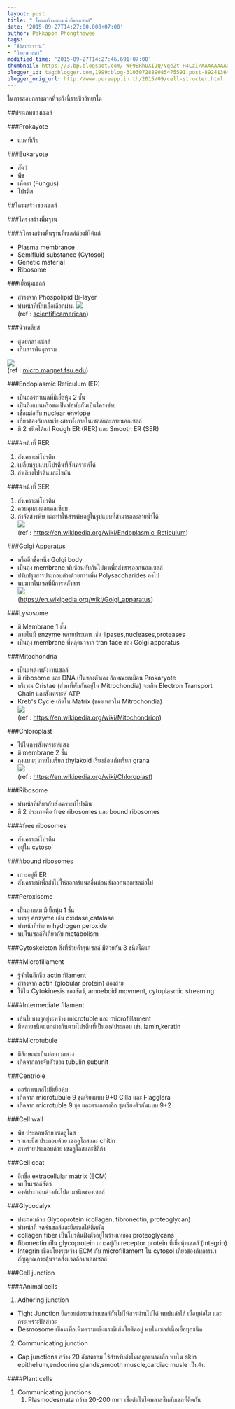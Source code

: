 ```yaml
---
layout: post
title: " โครงสร้างและหน้าที่ของเซลล์"
date: '2015-09-27T14:27:00.000+07:00'
author: Pakkapon Phongthawee
tags:
- "ชีวิตประจำวัน"
- "วิทยาศาสตร์"
modified_time: '2015-09-27T14:27:46.691+07:00'
thumbnail: https://3.bp.blogspot.com/-WF9BRhUXIJQ/VgeZt-H4LzI/AAAAAAAAa-Y/scO_HHW5wnw/s1600/cell.png
blogger_id: tag:blogger.com,1999:blog-3103072889085475591.post-8924136427971728208
blogger_orig_url: http://www.pureapp.in.th/2015/09/cell-structer.html
---
```


ในการสอบกลางภาคที่จะถึงนี้รายชีววิทยาได

##ประเภทของเซลล์

###Prokayote
- แบคทีเรีย

###Eukaryote
- สัตว์
- พืช
- เห็ดรา (Fungus)
- โปรติส

##โครงสร้างของเซลล์

###โครงสร้างพื้นฐาน

####โครงสร้างพื้นฐานที่เซลล์ต้องมีได้แก่
- Plasma membrance
- Semifluid substance (Cytosol)
- Genetic material
- Ribosome

###เยื่อหุ้มเซลล์
- สร้างจาก Phospolipid Bi-layer
- ทำหน้าที่เป็นเยื่อเลือกผ่าน
![](https://4.bp.blogspot.com/-1a0XcTy8DYI/VgdnIhEjw9I/AAAAAAAAa9I/vsBNtMmZ1jE/s1600/CellMembraneDrawing.jpg)  
(ref : [scientificamerican](https://blogs.scientificamerican.com/lab-rat/files/2013/01/CellMembraneDrawing.jpg))

###นิวเคลียส
- ศูนย์กลางเซลล์
- เก็บสารพันธุกรรม    

![](https://1.bp.blogspot.com/-InGf7gPVcy4/VgdnocdwU1I/AAAAAAAAa9Q/pz2pAd8karg/s320/nucleusfigure1.jpg)    
(ref : [micro.magnet.fsu.edu](https://micro.magnet.fsu.edu/cells/nucleus/nucleus.html))

###Endoplasmic Reticulum (ER)
- เป็นออร์กาเนลที่มีเยื่อหุ้ม  2 ชั้น
- เป็นถึงแบนหรือขดเป็นท่อทับกันเป็นโครงข่าย
- เชื่อมต่อกับ nuclear envlope
- เกี่ยวข้องกับการเรียงสารทั้งภายในเซลล์และภายนอกเซลล์
- มี 2 ชนิดได้แก่ Rough ER (RER) และ Smooth ER (SER)

####หน้าที่ RER
1. สังเคราะห์โปรตีน
2. เปลี่ยนรูปแบบโปรตีนที่สังเคราะห์ได้
3. ลำเลียงโปรตีนและไขมัน

####หน้าที่ SER
1. สังเคราะห์โปรตีน
2. ควบคุมสมดุลแคลเซียม
3. กำจัดสารพิษ และทำให้สารพิษอยู่ในรูปแบบที่สามารถละลายน้ำได้   
![](https://4.bp.blogspot.com/-s2XWLclwkYI/VgdqTQs1WwI/AAAAAAAAa9s/Y3lGtR6UOAk/s320/615px-Blausen_0350_EndoplasmicReticulum.png)    
(ref : https://en.wikipedia.org/wiki/Endoplasmic_Reticulum)

###Golgi Apparatus
- หรืออีกชื่อหนึ่ง Golgi body
- เป็นถุง membrane พับซ้อนทับกันไปมาเพื่อส่งสารออกนอกเซลล์
- ปรับปรุงสารประกอบต่างด้วยการเพิ่ม Polysaccharides ลงไป
- พบมากในเซลที่มีการหลั่งสาร    
![](https://2.bp.blogspot.com/-vN2wwC7tqsk/Vgdot7Kf0GI/AAAAAAAAa9c/yi8l0sMZc3g/s320/Golgi_apparatus_%2528borderless_version%2529-en.svg.png)        
(https://en.wikipedia.org/wiki/Golgi_apparatus)

###Lysosome
- มี Membrane 1 ชั้น
- ภายในมี enzyme หลายประเภท เช่น lipases,nucleases,proteases
- เป็นถุง membrane ที่หลุดมาจาก tran face ของ Golgi apparatus

###Mitochondria
- เป็นแหล่งพลังงานเซลล์
- มี ribosome และ DNA เป็นของตัวเอง ลักษณะเหมือน Prokaryote
- บริเวณ Cristae (ส่วนที่พับกันอยู่ใน Mitrochondia) จะเกิน Electron Transport Chain และสังเคราะห์ ATP
- Kreb's Cycle เกิดใน Matrix (ของเหลวใน Mitrochondia)    
![](https://2.bp.blogspot.com/-OyCcuL1dN88/VgdtJxGAn1I/AAAAAAAAa94/TcqJYlWV3b8/s1600/588px-Mitochondrion_mini.svg.png)     
(ref : https://en.wikipedia.org/wiki/Mitochondrion)

###Chloroplast
- ใช้ในการสังเคราะห์แสง
- มี membrane  2 ชั้น
- ถุงแบนๆ ภายในเรียก thylakoid เรียงซ้อนกันเรียก grana    
![](https://3.bp.blogspot.com/-oAcqOkAb4jg/VgduhzdrasI/AAAAAAAAa-I/0E4Jh4PqZ0s/s1600/505px-Chloroplast_II.svg.png)    
(ref : https://en.wikipedia.org/wiki/Chloroplast)

###Ribosome
- ทำหน้าที่เกี่ยวกับสังเคราะห์โปรตีน
- มี 2 ประเภทคือ free  ribosomes และ bound ribosomes

####free ribosomes
- สังเคราะห์โปรตีน
- อยู่ใน cytosol

####bound ribosomes
- เกาะอยู่ที่ ER
- สังเคราะห์เพื่อส่งไปให้ออการ์แนลอื่นก่อนส่งออกนอกเซลต่อไป

###Peroxisome
- เป็นถุงกลม มีเยื่อหุ้ม  1 ชั้น
- บรรจุ enzyme เช่น oxidase,catalase
- ทำหน้าที่ทำลาย hydrogen peroxide
- พบในเซลล์ที่เกี่ยวกับ metabolism

###Cytoskeleton
สิ่งที่ช่วยค้ำจุนเซลล์ มีด้วยกัน 3 ชนิดได้แก่

####Microfillament
- รู้จักในอีกชื่อ actin filament
- สร้างจาก actin (globular protein) สองสาย
- ใช้ใน Cytokinesis ของสัตว์, amoeboid movment, cytoplasmic streaming

####Intermediate filament
- เส้นใยบางๆอยู่ระหว่าง microtuble และ microfillament
- มีหลายชนิดแตกต่างกันตามโปรตีนที่เป็นองค์ประกอบ เช่น lamin,keratin

####Microtubule
- มีลักษณะเป็นท่อยาวกลวง
- เกิดจากการจับตัวของ tubulin subunit

###Centriole
- ออร์กาเนลล์ไม่มีเยื่อหุ้ม
- เกิดจาก microtubule 9 ชุดเรียงแบบ 9+0
Cilla และ Flagglera
- เกิดจาก microtuble 9 ชุด และตรงกลางอีก ชุดเรียงตัวกันแบบ 9+2

###Cell wall
- พืช ประกอบด้วย เซลลูโลส
- ราและยีส ประกอบด้วย เซลลูโลสและ chitin
- สาหร่ายประกอบด้วย เซลลูโลสและซิลิก้า

###Cell coat
- อีกชื่อ extracellular matrix (ECM)
- พบในเซลล์สัตว์
- องค์ประกอบต่างกันไปตามชนิดของเซลล์

###Glycocalyx
- ประกอบด้วย Glycoprotein (collagen, fibronectin, proteoglycan)
- ทำหน้าที่ จดจำเซลล์และยึดเซลให้ติดกัน
- collagen fiber เป็นโปรตีนฝังตัวอยู่ในร่างแหของ proteoglycans
- fibonectin เป็น glycoprotein เกาะอยู่กับ receptor protein ที่เยื่อหุ้ทเซลล์ (Integrin)
- Integrin เชื่อมโยงระหว่าง ECM กับ microfillament ใน cytosol เกี่ยวข้องกับการนำสัญญาณกระตุ้นจากสิ่งแวดล้อมนอกเซลล์

###Cell junction

####Animal cells
1. Adhering junction  
  - Tight Junction ยึดรอยต่อระหว่างเซลล์กั้นไม่ให้สารผ่านไปได้ พบฝนลำใส้ เยื่อบุท่อใต และกระเพราะปัสสาวะ
  - Desmosome เชื่อมเพื่อเพิ่มความแข็งแรงมีเส้นใยติดอยู่ พบในเซลล์เนื้อเยื่อทุกชนิด
2. Communicating junction
  - Gap junctions กว้าง 20 อังสตรอม ใช้สำหรับส่งโมเลกุลขนาดเล็ก พบใน skin epithelium,endocrine glands,smooth muscle,cardiac musle เป็นต้น

####Plant cells
1. Communicating junctions
    1. Plasmodesmata กว้าง 20-200 mm เชื่อต่อไซโตพลาสซึมกับเซลที่ติดกัน
